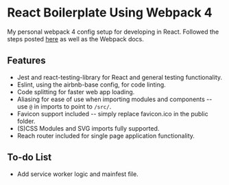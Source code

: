 # React Boilerplate Using Webpack 4

My personal webpack 4 config setup for developing in React. Followed the steps posted [here](https://auralinna.blog/) as well as the Webpack docs.

## Features

- Jest and react-testing-library for React and general testing functionality.
- Eslint, using the airbnb-base config, for code linting.
- Code splitting for faster web app loading.
- Aliasing for ease of use when importing modules and components -- use `@` in imports to point to `/src/`.
- Favicon support included -- simply replace favicon.ico in the public folder.
- (S)CSS Modules and SVG imports fully supported.
- Reach router included for single page application functionality.

## To-do List

- Add service worker logic and mainfest file.
